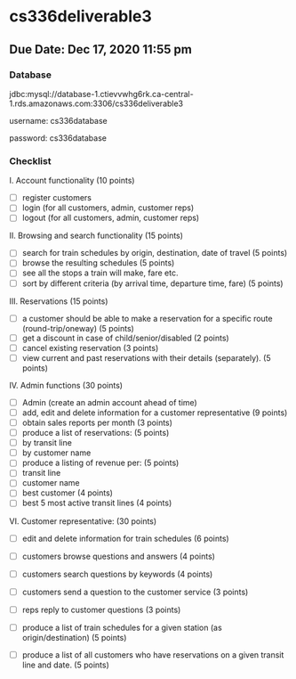 # cs336deliverable3

## Due Date: Dec 17, 2020 11:55 pm

### Database
jdbc:mysql://database-1.ctievvwhg6rk.ca-central-1.rds.amazonaws.com:3306/cs336deliverable3 

username: cs336database

password: cs336database

### Checklist
I. Account functionality (10 points)
- [ ] register customers
- [ ] login (for all customers, admin, customer reps)
- [ ] logout (for all customers, admin, customer reps)

II. Browsing and search functionality (15 points)
- [ ] search for train schedules by origin, destination, date of travel (5 points)
- [ ] browse the resulting schedules (5 points)
- [ ] see all the stops a train will make, fare etc.
- [ ] sort by different criteria (by arrival time, departure time, fare) (5 points)

III. Reservations (15 points)
- [ ] a customer should be able to make a reservation for a specific route (round-trip/oneway) (5 points)
- [ ] get a discount in case of child/senior/disabled (2 points)
- [ ] cancel existing reservation (3 points)
- [ ] view current and past reservations with their details (separately). (5 points)

IV. Admin functions (30 points)
- [ ] Admin (create an admin account ahead of time)
- [ ] add, edit and delete information for a customer representative (9 points)
- [ ] obtain sales reports per month (3 points)
- [ ] produce a list of reservations: (5 points)
- [ ] by transit line
- [ ] by customer name
- [ ] produce a listing of revenue per: (5 points)
- [ ] transit line
- [ ] customer name
- [ ] best customer (4 points)
- [ ] best 5 most active transit lines (4 points)

VI. Customer representative: (30 points)
- [ ] edit and delete information for train schedules (6 points)
- [ ] customers browse questions and answers (4 points)
- [ ] customers search questions by keywords (4 points)
- [ ] customers send a question to the customer service (3 points)
- [ ] reps reply to customer questions (3 points)
- [ ] produce a list of train schedules for a given station (as origin/destination) (5 points)
- [ ] produce a list of all customers who have reservations on a given transit line and date. (5 points)

